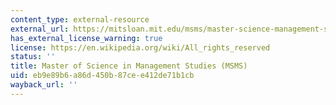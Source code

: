 ```yaml
---
content_type: external-resource
external_url: https://mitsloan.mit.edu/msms/master-science-management-studies
has_external_license_warning: true
license: https://en.wikipedia.org/wiki/All_rights_reserved
status: ''
title: Master of Science in Management Studies (MSMS)
uid: eb9e89b6-a86d-450b-87ce-e412de71b1cb
wayback_url: ''
---
```

